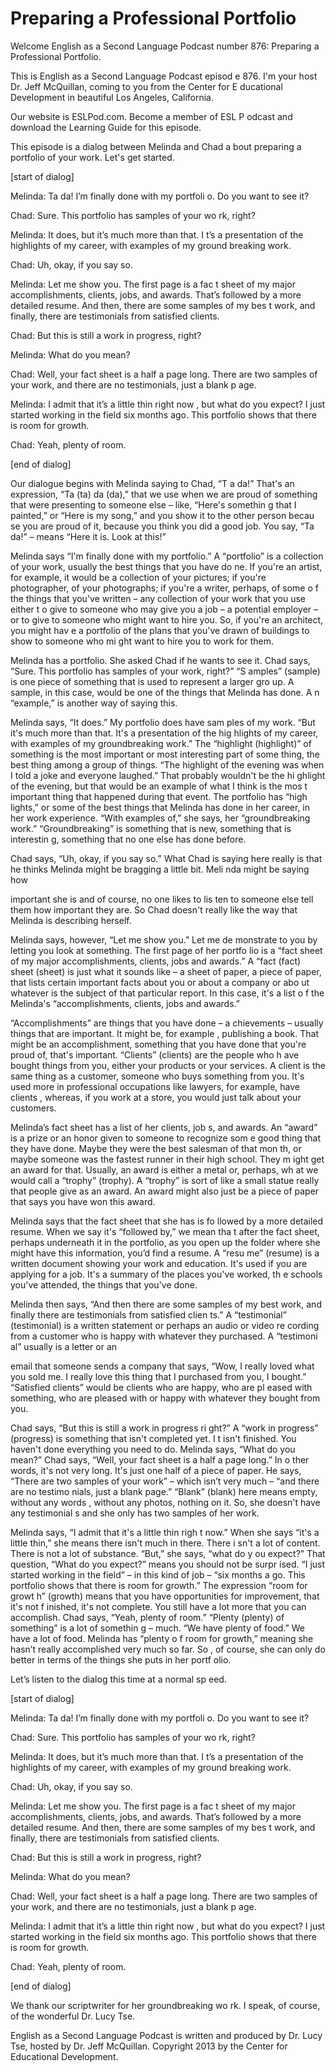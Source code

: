 # Preparing a Professional Portfolio

Welcome English as a Second Language Podcast number  876: Preparing a Professional Portfolio.  

This is English as a Second Language Podcast episod e 876. I'm your host Dr. Jeff McQuillan, coming to you from the Center for E ducational Development in beautiful Los Angeles, California.  

Our website is ESLPod.com. Become a member of ESL P odcast and download the Learning Guide for this episode.  

This episode is a dialog between Melinda and Chad a bout preparing a portfolio of your work. Let's get started.  

[start of dialog] 

Melinda:  Ta da!  I’m finally done with my portfoli o.  Do you want to see it? 

Chad:  Sure.  This portfolio has samples of your wo rk, right? 

Melinda:  It does, but it’s much more than that.  I t’s a presentation of the highlights of my career, with examples of my ground breaking work. 

Chad:  Uh, okay, if you say so.   

Melinda:  Let me show you.  The first page is a fac t sheet of my major accomplishments, clients, jobs, and awards.  That’s  followed by a more detailed resume.  And then, there are some samples of my bes t work, and finally, there are testimonials from satisfied clients. 

Chad:  But this is still a work in progress, right?  

Melinda:  What do you mean? 

Chad:  Well, your fact sheet is a half a page long.   There are two samples of your work, and there are no testimonials, just a blank p age. 

Melinda:  I admit that it’s a little thin right now , but what do you expect?  I just started working in the field six months ago.  This portfolio shows that there is room for growth. 

Chad:  Yeah, plenty of room.   

[end of dialog] 

Our dialogue begins with Melinda saying to Chad, “T a da!” That's an expression, “Ta (ta) da (da),” that we use when we are proud of  something that were presenting to someone else – like, “Here's somethin g that I painted,” or “Here is my song,” and you show it to the other person becau se you are proud of it, because you think you did a good job. You say, “Ta da!” – means “Here it is. Look at this!”  

Melinda says “I'm finally done with my portfolio.” A “portfolio” is a collection of your work, usually the best things that you have do ne. If you're an artist, for example, it would be a collection of your pictures;  if you're photographer, of your photographs; if you're a writer, perhaps, of some o f the things that you've written – any collection of your work that you use either t o give to someone who may give you a job – a potential employer – or to give to someone who might want to hire you. So, if you're an architect, you might hav e a portfolio of the plans that you've drawn of buildings to show to someone who mi ght want to hire you to work for them.  

Melinda has a portfolio. She asked Chad if he wants  to see it. Chad says, “Sure. This portfolio has samples of your work, right?” “S amples” (sample) is one piece of something that is used to represent a larger gro up. A sample, in this case, would be one of the things that Melinda has done. A n “example,” is another way of saying this.  

Melinda says, “It does.” My portfolio does have sam ples of my work. “But it's much more than that. It's a presentation of the hig hlights of my career, with examples of my groundbreaking work.” The “highlight  (highlight)” of something is the most important or most interesting part of some thing, the best thing among a group of things. “The highlight of the evening was when I told a joke and everyone laughed.” That probably wouldn't be the hi ghlight of the evening, but that would be an example of what I think is the mos t important thing that happened during that event. The portfolio has “high lights,” or some of the best things that Melinda has done in her career, in her work experience. “With examples of,” she says, her “groundbreaking work.” “Groundbreaking” is something that is new, something that is interestin g, something that no one else has done before. 

Chad says, “Uh, okay, if you say so.” What Chad is saying here really is that he thinks Melinda might be bragging a little bit. Meli nda might be saying how  

important she is and of course, no one likes to lis ten to someone else tell them how important they are. So Chad doesn't really like  the way that Melinda is describing herself.  

Melinda says, however, “Let me show you.” Let me de monstrate to you by letting you look at something. The first page of her portfo lio is a “fact sheet of my major accomplishments, clients, jobs and awards.” A “fact  (fact) sheet (sheet) is just what it sounds like – a sheet of paper, a piece of paper, that lists certain important facts about you or about a company or abo ut whatever is the subject of that particular report. In this case, it's a list o f the Melinda's “accomplishments, clients, jobs and awards.”  

“Accomplishments” are things that you have done – a chievements – usually things that are important. It might be, for example , publishing a book. That might be an accomplishment, something that you have done that you're proud of, that's important. “Clients” (clients) are the people who h ave bought things from you, either your products or your services. A client is the same thing as a customer, someone who buys something from you. It's used more  in professional occupations like lawyers, for example, have clients , whereas, if you work at a store, you would just talk about your customers.  

Melinda’s fact sheet has a list of her clients, job s, and awards. An “award” is a prize or an honor given to someone to recognize som e good thing that they have done. Maybe they were the best salesman of that mon th, or maybe someone was the fastest runner in their high school. They m ight get an award for that. Usually, an award is either a metal or, perhaps, wh at we would call a “trophy” (trophy). A “trophy” is sort of like a small statue  really that people give as an award. An award might also just be a piece of paper  that says you have won this award.  

Melinda says that the fact sheet that she has is fo llowed by a more detailed resume. When we say it's “followed by,” we mean tha t after the fact sheet, perhaps underneath it in the portfolio, as you open  up the folder where she might have this information, you’d find a resume. A “resu me” (resume) is a written document showing your work and education. It's used  if you are applying for a job. It's a summary of the places you've worked, th e schools you've attended, the things that you've done.  

Melinda then says, “And then there are some samples  of my best work, and finally there are testimonials from satisfied clien ts.” A “testimonial” (testimonial) is a written statement or perhaps an audio or video re cording from a customer who is happy with whatever they purchased. A “testimoni al” usually is a letter or an  

email that someone sends a company that says, “Wow,  I really loved what you sold me. I really love this thing that I purchased from you, I bought.” “Satisfied clients” would be clients who are happy, who are pl eased with something, who are pleased with or happy with whatever they bought  from you.  

Chad says, “But this is still a work in progress ri ght?” A “work in progress” (progress) is something that isn't completed yet. I t isn't finished. You haven't done everything you need to do. Melinda says, “What  do you mean?” Chad says, “Well, your fact sheet is a half a page long.” In o ther words, it's not very long. It's just one half of a piece of paper. He says, “There are two samples of your work” – which isn’t very much – “and there are no testimo nials, just a blank page.” “Blank” (blank) here means empty, without any words , without any photos, nothing on it. So, she doesn't have any testimonial s and she only has two samples of her work.  

Melinda says, “I admit that it's a little thin righ t now.” When she says “it's a little thin,” she means there isn't much in there. There i sn't a lot of content. There is not a lot of substance. “But,” she says, “what do y ou expect?” That question, “What do you expect?” means you should not be surpr ised. “I just started working in the field” – in this kind of job – “six months a go. This portfolio shows that there is room for growth.” The expression “room for growt h” (growth) means that you have opportunities for improvement, that it's not f inished, it's not complete. You still have a lot more that you can accomplish. Chad  says, “Yeah, plenty of room.” “Plenty (plenty) of something” is a lot of somethin g – much. “We have plenty of food.” We have a lot of food. Melinda has “plenty o f room for growth,” meaning she hasn’t really accomplished very much so far. So , of course, she can only do better in terms of the things she puts in her portf olio.  

Let’s listen to the dialog this time at a normal sp eed.  

[start of dialog] 

Melinda:  Ta da!  I’m finally done with my portfoli o.  Do you want to see it? 

Chad:  Sure.  This portfolio has samples of your wo rk, right? 

Melinda:  It does, but it’s much more than that.  I t’s a presentation of the highlights of my career, with examples of my ground breaking work. 

Chad:  Uh, okay, if you say so.   

Melinda:  Let me show you.  The first page is a fac t sheet of my major accomplishments, clients, jobs, and awards.  That’s  followed by a more detailed resume.  And then, there are some samples of my bes t work, and finally, there are testimonials from satisfied clients. 

Chad:  But this is still a work in progress, right?  

Melinda:  What do you mean? 

Chad:  Well, your fact sheet is a half a page long.   There are two samples of your work, and there are no testimonials, just a blank p age. 

Melinda:  I admit that it’s a little thin right now , but what do you expect?  I just started working in the field six months ago.  This portfolio shows that there is room for growth. 

Chad:  Yeah, plenty of room.   

[end of dialog] 

We thank our scriptwriter for her groundbreaking wo rk. I speak, of course, of the wonderful Dr. Lucy Tse. 

English as a Second Language Podcast is written and  produced by Dr. Lucy Tse, hosted by Dr. Jeff McQuillan. Copyright 2013 by the  Center for Educational Development.

